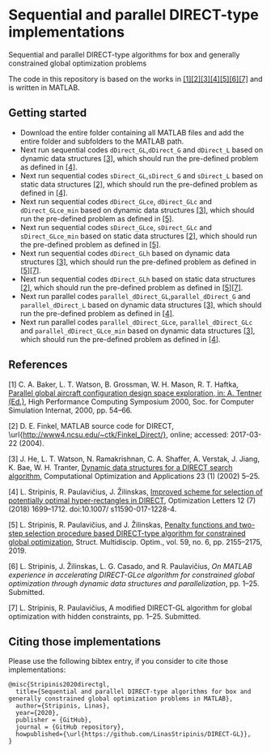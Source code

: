 # Sequential and  parallel DIRECT-type implementations

Sequential and parallel DIRECT-type algorithms for box and generally constrained global optimization problems

The code in this repository is based on the works in [[1]](#1)[[2]](#2)[[3]](#3)[[4]](#4)[[5]](#5)[[6]](#6)[[7]](#7)  and is written in MATLAB.

## Getting started

- Download the entire folder containing all MATLAB files and add the entire folder and subfolders to the MATLAB path. 
- Next run sequential codes `dDirect_GL`,`dDirect_G` and `dDirect_L` based on dynamic data structures [[3]](#3), which should run the pre-defined problem as defined in [[4]](#4).
- Next run sequential codes `sDirect_GL`,`sDirect_G` and `sDirect_L` based on static data structures [[2]](#2), which should run the pre-defined problem as defined in [[4]](#4).
- Next run sequential codes `dDirect_GLce`, `dDirect_GLc` and `dDirect_GLce_min` based on dynamic data structures [[3]](#3), which should run the pre-defined problem as defined in [[5]](#5).
- Next run sequential codes `sDirect_GLce`, `sDirect_GLc` and `sDirect_GLce_min` based on static data structures [[2]](#2), which should run the pre-defined problem as defined in [[5]](#5).
- Next run sequential codes `dDirect_GLh` based on dynamic data structures [[3]](#3), which should run the pre-defined problem as defined in [[5]](#5)[[7]](#7).
- Next run sequential codes `dDirect_GLh` based on static data structures [[2]](#2), which should run the pre-defined problem as defined in [[5]](#5)[[7]](#7).
- Next run parallel codes `parallel_dDirect_GL`,`parallel_dDirect_G` and  `parallel_dDirect_L` based on dynamic data structures [[3]](#3), which should run the pre-defined problem as defined in [[4]](#4).
- Next run parallel codes `parallel_dDirect_GLce`, `parallel_dDirect_GLc`  and  `parallel_dDirect_GLce_min`  based on dynamic data structures [[3]](#3), which should run the pre-defined problem as defined in [[4]](#4).

## References

[1] C. A. Baker, L. T. Watson, B. Grossman, W. H. Mason, R. T. Haftka, [Parallel global aircraft configuration design space exploration, in: A. Tentner (Ed.)](https://www.semanticscholar.org/paper/Parallel-Global-Aircraft-Configuration-Design-Space-Baker-Watson/2ca51b579b927476a21a4a751ef2ca8792f8944a), High Performance Computing Symposium 2000, Soc. for Computer Simulation Internat, 2000, pp. 54–66. <a name="1">
</a>

[2] D. E. Finkel, MATLAB source code for DIRECT, \url{http://www4.ncsu.edu/~ctk/Finkel_Direct/}, online; accessed: 2017-03-22 (2004).

[3] J. He, L. T. Watson, N. Ramakrishnan, C. A. Shaffer, A. Verstak, J. Jiang, K. Bae, W. H. Tranter, [Dynamic data structures for a DIRECT search algorithm](https://link.springer.com/article/10.1023/A:1019992822938), Computational Optimization and Applications 23 (1) (2002) 5–25. 

[4] L. Stripinis, R. Paulavičius, J. Žilinskas, [Improved scheme for selection of potentially optimal hyper-rectangles in DIRECT](https://link.springer.com/article/10.1007/s11590-017-1228-4), Optimization Letters 12 (7) (2018) 1699–1712. doi:10.1007/ s11590-017-1228-4. <a name="2">
</a>

[5] L. Stripinis, R. Paulavičius, and J. Žilinskas, [Penalty functions and two-step selection procedure based DIRECT-type algorithm for constrained global optimization](http://link.springer.com/10.1007/s00158-018-2181-2), Struct. Multidiscip. Optim., vol. 59, no. 6, pp. 2155–2175, 2019. <a name="3">
</a>

[6] L. Stripinis, J. Žilinskas, L. G. Casado, and R. Paulavičius, *On MATLAB experience in accelerating DIRECT-GLce algorithm for constrained global optimization through dynamic data structures and parallelization*, pp. 1–25. Submitted. <a name="4">
</a>

[7] L. Stripinis, R. Paulavičius, A modified DIRECT-GL algorithm for global optimization with hidden constraints, pp. 1–25. Submitted. <a name="5">
</a>

## Citing those implementations

Please use the following bibtex entry, if you consider to cite those implementations:

```
@misc{Stripinis2020directgl,
  title={Sequential and parallel DIRECT-type algorithms for box and generally constrained global optimization problems in MATLAB},
  author={Stripinis, Linas},
  year={2020},
  publisher = {GitHub},
  journal = {GitHub repository},
  howpublished={\url{https://github.com/LinasStripinis/DIRECT-GL}},
}
```
